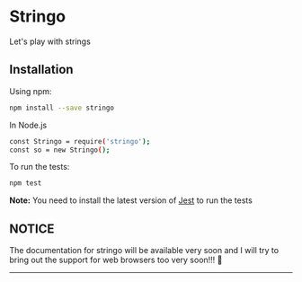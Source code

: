 # Stringo
Let's play with strings

## Installation
Using npm:
```bash
npm install --save stringo
```

In Node.js
```bash
const Stringo = require('stringo');
const so = new Stringo();
```

To run the tests: 
```bash
npm test
```

**Note:** You need to install the latest version of [Jest](https://jestjs.io/) to run the tests

## NOTICE
The documentation for stringo will be available very soon and I will try to bring out the support for web browsers too very soon!!! 🎉

---